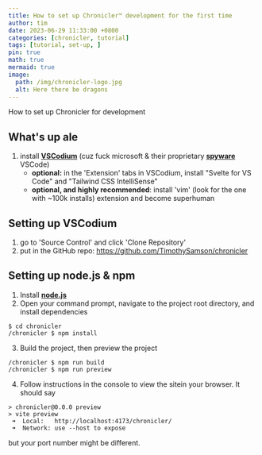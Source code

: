 ```yaml
---
title: How to set up Chronicler™ development for the first time
author: tim
date: 2023-06-29 11:33:00 +0800
categories: [chronicler, tutorial]
tags: [tutorial, set-up, ]
pin: true
math: true
mermaid: true
image:
  path: /img/chronicler-logo.jpg
  alt: Here there be dragons
---
```


How to set up Chronicler for development

## What's up ale

1. install [**VSCodium**](https://vscodium.com/) (cuz fuck microsoft & their proprietary [**spyware**](https://www.youtube.com/watch?v=iq6hbY_fzYg) VSCode)
   - **optional:** in the 'Extension' tabs in VSCodium, install "Svelte for VS Code" and "Tailwind CSS IntelliSense"
   - **optional, and highly recommended**: install 'vim' (look for the one with ~100k installs) extension and become superhuman
   
## Setting up VSCodium
1. go to 'Source Control' and click 'Clone Repository'
2. put in the GitHub repo: <https://github.com/TimothySamson/chronicler>

## Setting up node.js & npm
1. Install [**node.js**](https://nodejs.org/en)
2. Open your command prompt, navigate to the project root directory, and install dependencies
```console
$ cd chronicler
/chronicler $ npm install
```
3. Build the project, then preview the project
```console
/chronicler $ npm run build
/chronicler $ npm run preview
```
4. Follow instructions in the console to view the sitein your browser. It should say
```console
> chronicler@0.0.0 preview
> vite preview
 ➜  Local:   http://localhost:4173/chronicler/
 ➜  Network: use --host to expose
```
but your port number might be different.
